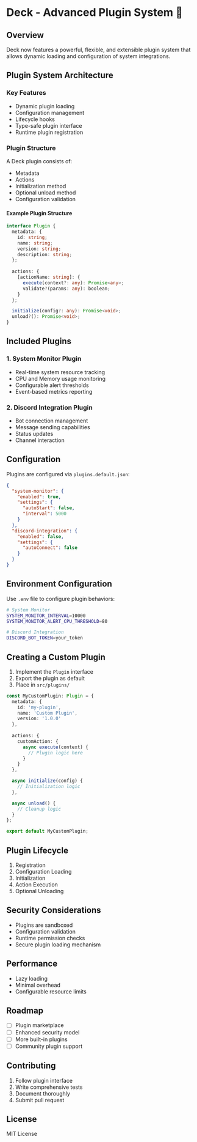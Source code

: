# Deck - Advanced Plugin System 🔌

## Overview

Deck now features a powerful, flexible, and extensible plugin system that allows dynamic loading and configuration of system integrations.

## Plugin System Architecture

### Key Features
- Dynamic plugin loading
- Configuration management
- Lifecycle hooks
- Type-safe plugin interface
- Runtime plugin registration

### Plugin Structure

A Deck plugin consists of:
- Metadata
- Actions
- Initialization method
- Optional unload method
- Configuration validation

#### Example Plugin Structure

```typescript
interface Plugin {
  metadata: {
    id: string;
    name: string;
    version: string;
    description: string;
  };
  
  actions: {
    [actionName: string]: {
      execute(context?: any): Promise<any>;
      validate?(params: any): boolean;
    }
  };

  initialize(config?: any): Promise<void>;
  unload?(): Promise<void>;
}
```

## Included Plugins

### 1. System Monitor Plugin
- Real-time system resource tracking
- CPU and Memory usage monitoring
- Configurable alert thresholds
- Event-based metrics reporting

### 2. Discord Integration Plugin
- Bot connection management
- Message sending capabilities
- Status updates
- Channel interaction

## Configuration

Plugins are configured via `plugins.default.json`:

```json
{
  "system-monitor": {
    "enabled": true,
    "settings": {
      "autoStart": false,
      "interval": 5000
    }
  },
  "discord-integration": {
    "enabled": false,
    "settings": {
      "autoConnect": false
    }
  }
}
```

## Environment Configuration

Use `.env` file to configure plugin behaviors:

```bash
# System Monitor
SYSTEM_MONITOR_INTERVAL=10000
SYSTEM_MONITOR_ALERT_CPU_THRESHOLD=80

# Discord Integration
DISCORD_BOT_TOKEN=your_token
```

## Creating a Custom Plugin

1. Implement the `Plugin` interface
2. Export the plugin as default
3. Place in `src/plugins/`

```typescript
const MyCustomPlugin: Plugin = {
  metadata: {
    id: 'my-plugin',
    name: 'Custom Plugin',
    version: '1.0.0'
  },
  
  actions: {
    customAction: {
      async execute(context) {
        // Plugin logic here
      }
    }
  },

  async initialize(config) {
    // Initialization logic
  },

  async unload() {
    // Cleanup logic
  }
};

export default MyCustomPlugin;
```

## Plugin Lifecycle

1. Registration
2. Configuration Loading
3. Initialization
4. Action Execution
5. Optional Unloading

## Security Considerations

- Plugins are sandboxed
- Configuration validation
- Runtime permission checks
- Secure plugin loading mechanism

## Performance

- Lazy loading
- Minimal overhead
- Configurable resource limits

## Roadmap

- [ ] Plugin marketplace
- [ ] Enhanced security model
- [ ] More built-in plugins
- [ ] Community plugin support

## Contributing

1. Follow plugin interface
2. Write comprehensive tests
3. Document thoroughly
4. Submit pull request

## License

MIT License
